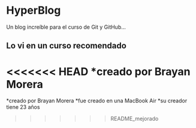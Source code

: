 # HyperBlog
Un blog increíble para el curso de Git y GitHub...

## Lo vi en un curso recomendado

<<<<<<< HEAD
*creado por Brayan Morera
=======
*creado por Brayan Morera
*fue creado en una MacBook Air 
*su creador tiene 23 años 
>>>>>>> README_mejorado

